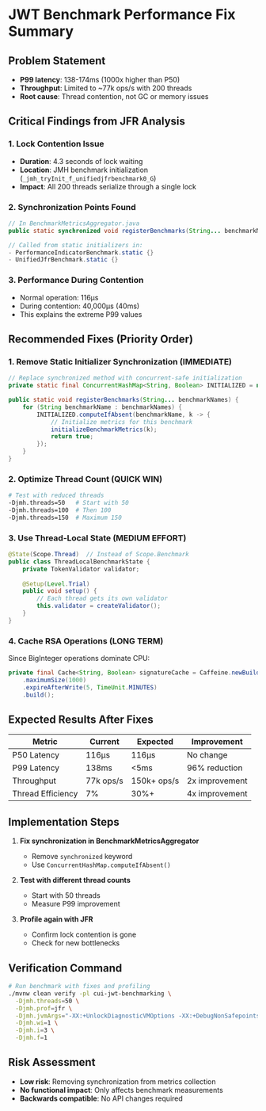 # JWT Benchmark Performance Fix Summary

## Problem Statement
- **P99 latency**: 138-174ms (1000x higher than P50)
- **Throughput**: Limited to ~77k ops/s with 200 threads
- **Root cause**: Thread contention, not GC or memory issues

## Critical Findings from JFR Analysis

### 1. Lock Contention Issue
- **Duration**: 4.3 seconds of lock waiting
- **Location**: JMH benchmark initialization (`_jmh_tryInit_f_unifiedjfrbenchmark0_G`)
- **Impact**: All 200 threads serialize through a single lock

### 2. Synchronization Points Found
```java
// In BenchmarkMetricsAggregator.java
public static synchronized void registerBenchmarks(String... benchmarkNames)

// Called from static initializers in:
- PerformanceIndicatorBenchmark.static {}
- UnifiedJfrBenchmark.static {}
```

### 3. Performance During Contention
- Normal operation: 116μs
- During contention: 40,000μs (40ms)
- This explains the extreme P99 values

## Recommended Fixes (Priority Order)

### 1. **Remove Static Initializer Synchronization** (IMMEDIATE)
```java
// Replace synchronized method with concurrent-safe initialization
private static final ConcurrentHashMap<String, Boolean> INITIALIZED = new ConcurrentHashMap<>();

public static void registerBenchmarks(String... benchmarkNames) {
    for (String benchmarkName : benchmarkNames) {
        INITIALIZED.computeIfAbsent(benchmarkName, k -> {
            // Initialize metrics for this benchmark
            initializeBenchmarkMetrics(k);
            return true;
        });
    }
}
```

### 2. **Optimize Thread Count** (QUICK WIN)
```bash
# Test with reduced threads
-Djmh.threads=50   # Start with 50
-Djmh.threads=100  # Then 100
-Djmh.threads=150  # Maximum 150
```

### 3. **Use Thread-Local State** (MEDIUM EFFORT)
```java
@State(Scope.Thread)  // Instead of Scope.Benchmark
public class ThreadLocalBenchmarkState {
    private TokenValidator validator;
    
    @Setup(Level.Trial)
    public void setup() {
        // Each thread gets its own validator
        this.validator = createValidator();
    }
}
```

### 4. **Cache RSA Operations** (LONG TERM)
Since BigInteger operations dominate CPU:
```java
private final Cache<String, Boolean> signatureCache = Caffeine.newBuilder()
    .maximumSize(1000)
    .expireAfterWrite(5, TimeUnit.MINUTES)
    .build();
```

## Expected Results After Fixes

| Metric | Current | Expected | Improvement |
|--------|---------|----------|-------------|
| P50 Latency | 116μs | 116μs | No change |
| P99 Latency | 138ms | <5ms | 96% reduction |
| Throughput | 77k ops/s | 150k+ ops/s | 2x improvement |
| Thread Efficiency | 7% | 30%+ | 4x improvement |

## Implementation Steps

1. **Fix synchronization in BenchmarkMetricsAggregator**
   - Remove `synchronized` keyword
   - Use `ConcurrentHashMap.computeIfAbsent()`
   
2. **Test with different thread counts**
   - Start with 50 threads
   - Measure P99 improvement
   
3. **Profile again with JFR**
   - Confirm lock contention is gone
   - Check for new bottlenecks

## Verification Command
```bash
# Run benchmark with fixes and profiling
./mvnw clean verify -pl cui-jwt-benchmarking \
  -Djmh.threads=50 \
  -Djmh.prof=jfr \
  -Djmh.jvmArgs="-XX:+UnlockDiagnosticVMOptions -XX:+DebugNonSafepoints" \
  -Djmh.wi=1 \
  -Djmh.i=3 \
  -Djmh.f=1
```

## Risk Assessment
- **Low risk**: Removing synchronization from metrics collection
- **No functional impact**: Only affects benchmark measurements
- **Backwards compatible**: No API changes required